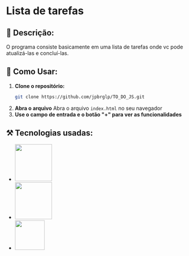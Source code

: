 # Lista de tarefas

## 📖 Descrição:
O programa consiste basicamente em uma lista de tarefas onde vc pode atualizá-las e concluí-las.

## 🔧 Como Usar:

1. **Clone o repositório:**
   ```bash
   git clone https://github.com/jpbrglp/TO_DO_JS.git
2. **Abra o arquivo**
   Abra o arquivo `index.html` no seu navegador
3. **Use o campo de entrada e o botão "+" para ver as funcionalidades**
## ⚒️ Tecnologias usadas:
- <img src="https://cdn.jsdelivr.net/gh/devicons/devicon@latest/icons/html5/html5-original-wordmark.svg" width="100" />
- <img src="https://cdn.jsdelivr.net/gh/devicons/devicon@latest/icons/css3/css3-original-wordmark.svg" width="100" />
- <img src="https://upload.wikimedia.org/wikipedia/commons/6/6a/JavaScript-logo.png" width="80" />
